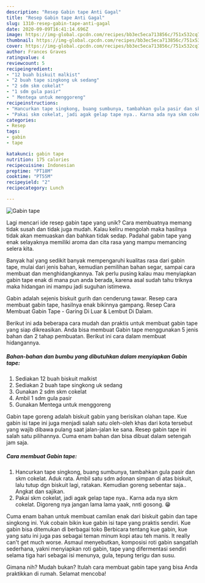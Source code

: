 ```yaml
---
description: "Resep Gabin tape Anti Gagal"
title: "Resep Gabin tape Anti Gagal"
slug: 1310-resep-gabin-tape-anti-gagal
date: 2020-09-09T16:41:14.696Z
image: https://img-global.cpcdn.com/recipes/bb3ec5eca713856c/751x532cq70/gabin-tape-foto-resep-utama.jpg
thumbnail: https://img-global.cpcdn.com/recipes/bb3ec5eca713856c/751x532cq70/gabin-tape-foto-resep-utama.jpg
cover: https://img-global.cpcdn.com/recipes/bb3ec5eca713856c/751x532cq70/gabin-tape-foto-resep-utama.jpg
author: Frances Graves
ratingvalue: 4
reviewcount: 5
recipeingredient:
- "12 buah biskuit malkist"
- "2 buah tape singkong uk sedang"
- "2 sdm skm cokelat"
- "1 sdm gula pasir"
- " Mentega untuk menggoreng"
recipeinstructions:
- "Hancurkan tape singkong, buang sumbunya, tambahkan gula pasir dan skm cokelat. Aduk rata. Ambil satu sdm adonan simpan di atas biskuit, lalu tutup dgn biskuit lagi, ratakan. Kemudian goreng sebentar saja.. Angkat dan sajikan."
- "Pakai skm cokelat, jadi agak gelap tape nya.. Karna ada nya skm cokelat. Digoreng nya jangan lama lama yaak, nnti gosong. 😁"
categories:
- Resep
tags:
- gabin
- tape

katakunci: gabin tape 
nutrition: 175 calories
recipecuisine: Indonesian
preptime: "PT18M"
cooktime: "PT55M"
recipeyield: "2"
recipecategory: Lunch

---
```



![Gabin tape](https://img-global.cpcdn.com/recipes/bb3ec5eca713856c/751x532cq70/gabin-tape-foto-resep-utama.jpg)

Lagi mencari ide resep gabin tape yang unik? Cara membuatnya memang tidak susah dan tidak juga mudah. Kalau keliru mengolah maka hasilnya tidak akan memuaskan dan bahkan tidak sedap. Padahal gabin tape yang enak selayaknya memiliki aroma dan cita rasa yang mampu memancing selera kita.

Banyak hal yang sedikit banyak mempengaruhi kualitas rasa dari gabin tape, mulai dari jenis bahan, kemudian pemilihan bahan segar, sampai cara membuat dan menghidangkannya. Tak perlu pusing kalau mau menyiapkan gabin tape enak di mana pun anda berada, karena asal sudah tahu triknya maka hidangan ini mampu jadi suguhan istimewa.

Gabin adalah sejenis biskuit gurih dan cenderung tawar. Resep cara membuat gabin tape, hasilnya enak bikinnya gampang. Resep Cara Membuat Gabin Tape - Garing Di Luar &amp; Lembut Di Dalam.


Berikut ini ada beberapa cara mudah dan praktis untuk membuat gabin tape yang siap dikreasikan. Anda bisa membuat Gabin tape menggunakan 5 jenis bahan dan 2 tahap pembuatan. Berikut ini cara dalam membuat hidangannya.

<!--inarticleads1-->

##### Bahan-bahan dan bumbu yang dibutuhkan dalam menyiapkan Gabin tape:

1. Sediakan 12 buah biskuit malkist
1. Sediakan 2 buah tape singkong uk sedang
1. Gunakan 2 sdm skm cokelat
1. Ambil 1 sdm gula pasir
1. Gunakan  Mentega untuk menggoreng


Gabin tape goreng adalah biskuit gabin yang berisikan olahan tape. Kue gabin isi tape ini juga menjadi salah satu oleh-oleh khas dari kota tersebut yang wajib dibawa pulang saat jalan-jalan ke sana. Resep gabin tape ini salah satu pilihannya. Cuma enam bahan dan bisa dibuat dalam setengah jam saja. 

<!--inarticleads2-->

##### Cara membuat Gabin tape:

1. Hancurkan tape singkong, buang sumbunya, tambahkan gula pasir dan skm cokelat. Aduk rata. Ambil satu sdm adonan simpan di atas biskuit, lalu tutup dgn biskuit lagi, ratakan. Kemudian goreng sebentar saja.. Angkat dan sajikan.
1. Pakai skm cokelat, jadi agak gelap tape nya.. Karna ada nya skm cokelat. Digoreng nya jangan lama lama yaak, nnti gosong. 😁


Cuma enam bahan untuk membuat camilan enak dari biskuit gabin dan tape singkong ini. Yuk cobain bikin kue gabin isi tape yang praktis sendiri. Kue gabin bisa ditemukan di berbagai toko Berbicara tentang kue gabin, kue yang satu ini juga pas sebagai teman minum kopi atau teh manis. It really can&#39;t get much worse. Asmaul menyebutkan, komposisi roti gabin sangatlah sederhana, yakni menyiapkan roti gabin, tape yang difermentasi sendiri selama tiga hari sebagai isi menunya, gula, tepung terigu dan susu. 

Gimana nih? Mudah bukan? Itulah cara membuat gabin tape yang bisa Anda praktikkan di rumah. Selamat mencoba!
